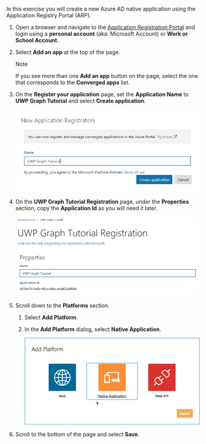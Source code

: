 <!-- markdownlint-disable MD002 MD041 -->

In this exercise you will create a new Azure AD native application using the Application Registry Portal (ARP).

1. Open a browser and navigate to the [Application Registration Portal](https://apps.dev.microsoft.com) and login using a **personal account** (aka: Microsoft Account) or **Work or School Account**.

1. Select **Add an app** at the top of the page.

    > [!NOTE]
    > If you see more than one **Add an app** button on the page, select the one that corresponds to the **Converged apps** list.

1. On the **Register your application** page, set the **Application Name** to **UWP Graph Tutorial** and select **Create application**.

    ![Screenshot of creating a new app in the App Registration Portal website](./images/arp-create-app-01.png)

1. On the **UWP Graph Tutorial Registration** page, under the **Properties** section, copy the **Application Id** as you will need it later.

    ![Screenshot of newly created application's ID](./images/arp-create-app-02.png)

1. Scroll down to the **Platforms** section.

    1. Select **Add Platform**.
    1. In the **Add Platform** dialog, select **Native Application**.

        ![Screenshot creating a platform for the app](./images/arp-create-app-03.png)

1. Scroll to the bottom of the page and select **Save**.